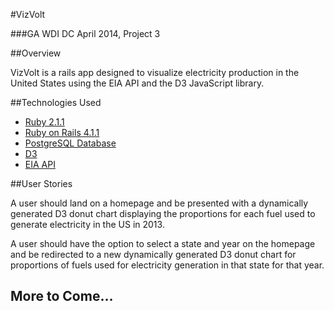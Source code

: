 #VizVolt

###GA WDI DC April 2014, Project 3

##Overview

VizVolt is a rails app designed to visualize electricity production in the United States using the EIA API and the D3 JavaScript library.

##Technologies Used

- [Ruby 2.1.1](http://www.ruby-doc.org/)
- [Ruby on Rails 4.1.1](http://rubyonrails.org/)
- [PostgreSQL Database](http://www.postgresql.org/)
- [D3](http://d3js.org/)
- [EIA API](http://www.eia.gov/beta/api/)

##User Stories

A user should land on a homepage and be presented with a dynamically generated D3 donut chart displaying the proportions for each fuel used to generate electricity in the US in 2013.

A user should have the option to select a state and year on the homepage and be redirected to a new dynamically generated D3 donut chart for proportions of fuels used for electricity generation in that state for that year.

## More to Come...
